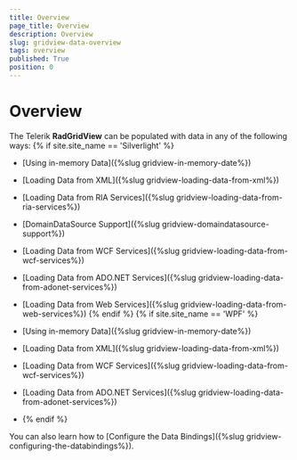 ```yaml
---
title: Overview
page_title: Overview
description: Overview
slug: gridview-data-overview
tags: overview
published: True
position: 0
---
```


# Overview

The Telerik __RadGridView__ can be populated with data in any of the following ways:
{% if site.site_name == 'Silverlight' %}

* [Using in-memory Data]({%slug gridview-in-memory-date%})

* [Loading Data from XML]({%slug gridview-loading-data-from-xml%})

* [Loading Data from RIA Services]({%slug gridview-loading-data-from-ria-services%})

* [DomainDataSource Support]({%slug gridview-domaindatasource-support%})

* [Loading Data from WCF Services]({%slug gridview-loading-data-from-wcf-services%})

* [Loading Data from ADO.NET Services]({%slug gridview-loading-data-from-adonet-services%})

* [Loading Data from Web Services]({%slug gridview-loading-data-from-web-services%})
{% endif %}
{% if site.site_name == 'WPF' %}

* [Using in-memory Data]({%slug gridview-in-memory-date%})

* [Loading Data from XML]({%slug gridview-loading-data-from-xml%})

* [Loading Data from WCF Services]({%slug gridview-loading-data-from-wcf-services%})

* [Loading Data from ADO.NET Services]({%slug gridview-loading-data-from-adonet-services%})
* {% endif %}

You can also learn how to [Configure the Data Bindings]({%slug gridview-configuring-the-databindings%}).



